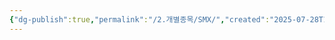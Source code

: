 ```yaml
---
{"dg-publish":true,"permalink":"/2.개별종목/SMX/","created":"2025-07-28T10:05:24.009+09:00","updated":"2025-07-29T21:37:19.596+09:00"}
---
```


